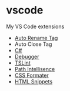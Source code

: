 # vscode
My VS Code extensions

* [Auto Rename Tag](https://github.com/formulahendry/vscode-auto-rename-tag)
* Auto Close Tag
* [C#](https://github.com/OmniSharp/omnisharp-vscode)
* [Debugger](https://github.com/Microsoft/vscode-chrome-debug)
* [TSLint](https://github.com/Microsoft/vscode-tslint)
* [Path Intellisence](https://github.com/ChristianKohler/PathIntellisense)
* [CSS Formater](https://github.com/aeschli/vscode-css-formatter)
* [HTML Snippets](https://github.com/abusaidm/html-snippets)
